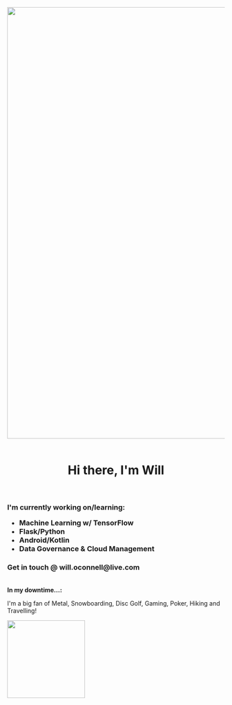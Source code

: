 


<div id="header" align="center">
  <img src="https://github.com/seriouswill/seriouswill/blob/2ceaa39d617d87b37a1c2e109354979adebf8fb8/Welcome.png" width="1000"/>
</div>
<br>
<h1 align="center"> Hi there, I'm Will </h1>
<br>
<h3>I'm currently working on/learning:
<ul>
  <li>Machine Learning w/ TensorFlow</li>
  <li>Flask/Python</li>
  <li>Android/Kotlin</li>
  <li>Data Governance & Cloud Management</li>
</ul>
  <h3>Get in touch @ will.oconnell@live.com </h3>
  <br>
  <strong>In my downtime...:</strong>
  <p>I'm a big fan of Metal, Snowboarding, Disc Golf, Gaming, Poker, Hiking and Travelling!</p>
<img align="center" height="180em" src="https://github-readme-stats.vercel.app/api?username=seriouswill&show_icons=true&hide_border=true&&count_private=true&include_all_commits=true" />
  
  
<!---
seriouswill/seriouswill is a ✨ special ✨ repository because its `README.md` (this file) appears on your GitHub profile.
You can click the Preview link to take a look at your changes.
--->
